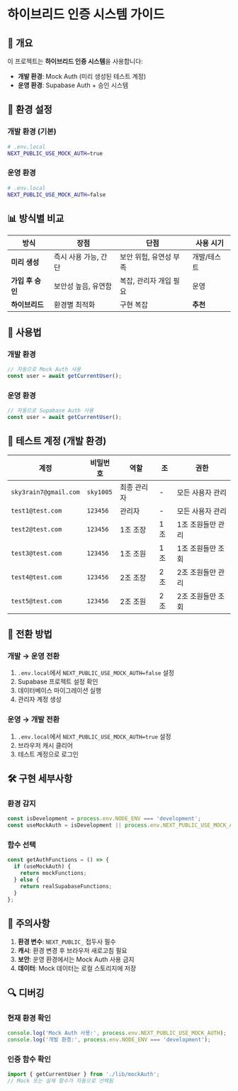 # 하이브리드 인증 시스템 가이드

## 🎯 개요

이 프로젝트는 **하이브리드 인증 시스템**을 사용합니다:
- **개발 환경**: Mock Auth (미리 생성된 테스트 계정)
- **운영 환경**: Supabase Auth + 승인 시스템

## 🔧 환경 설정

### 개발 환경 (기본)
```bash
# .env.local
NEXT_PUBLIC_USE_MOCK_AUTH=true
```

### 운영 환경
```bash
# .env.local
NEXT_PUBLIC_USE_MOCK_AUTH=false
```

## 📊 방식별 비교

| 방식 | 장점 | 단점 | 사용 시기 |
|------|------|------|-----------|
| **미리 생성** | 즉시 사용 가능, 간단 | 보안 위험, 유연성 부족 | 개발/테스트 |
| **가입 후 승인** | 보안성 높음, 유연함 | 복잡, 관리자 개입 필요 | 운영 |
| **하이브리드** | 환경별 최적화 | 구현 복잡 | **추천** |

## 🚀 사용법

### 개발 환경
```typescript
// 자동으로 Mock Auth 사용
const user = await getCurrentUser();
```

### 운영 환경
```typescript
// 자동으로 Supabase Auth 사용
const user = await getCurrentUser();
```

## 🔐 테스트 계정 (개발 환경)

| 계정 | 비밀번호 | 역할 | 조 | 권한 |
|------|----------|------|-----|------|
| `sky3rain7@gmail.com` | `sky1005` | 최종 관리자 | - | 모든 사용자 관리 |
| `test1@test.com` | `123456` | 관리자 | - | 모든 사용자 관리 |
| `test2@test.com` | `123456` | 1조 조장 | 1조 | 1조 조원들만 관리 |
| `test3@test.com` | `123456` | 1조 조원 | 1조 | 1조 조원들만 조회 |
| `test4@test.com` | `123456` | 2조 조장 | 2조 | 2조 조원들만 관리 |
| `test5@test.com` | `123456` | 2조 조원 | 2조 | 2조 조원들만 조회 |

## 🔄 전환 방법

### 개발 → 운영 전환
1. `.env.local`에서 `NEXT_PUBLIC_USE_MOCK_AUTH=false` 설정
2. Supabase 프로젝트 설정 확인
3. 데이터베이스 마이그레이션 실행
4. 관리자 계정 생성

### 운영 → 개발 전환
1. `.env.local`에서 `NEXT_PUBLIC_USE_MOCK_AUTH=true` 설정
2. 브라우저 캐시 클리어
3. 테스트 계정으로 로그인

## 🛠️ 구현 세부사항

### 환경 감지
```typescript
const isDevelopment = process.env.NODE_ENV === 'development';
const useMockAuth = isDevelopment || process.env.NEXT_PUBLIC_USE_MOCK_AUTH === 'true';
```

### 함수 선택
```typescript
const getAuthFunctions = () => {
  if (useMockAuth) {
    return mockFunctions;
  } else {
    return realSupabaseFunctions;
  }
};
```

## 📝 주의사항

1. **환경 변수**: `NEXT_PUBLIC_` 접두사 필수
2. **캐시**: 환경 변경 후 브라우저 새로고침 필요
3. **보안**: 운영 환경에서는 Mock Auth 사용 금지
4. **데이터**: Mock 데이터는 로컬 스토리지에 저장

## 🔍 디버깅

### 현재 환경 확인
```javascript
console.log('Mock Auth 사용:', process.env.NEXT_PUBLIC_USE_MOCK_AUTH);
console.log('개발 환경:', process.env.NODE_ENV === 'development');
```

### 인증 함수 확인
```javascript
import { getCurrentUser } from './lib/mockAuth';
// Mock 또는 실제 함수가 자동으로 선택됨
```

